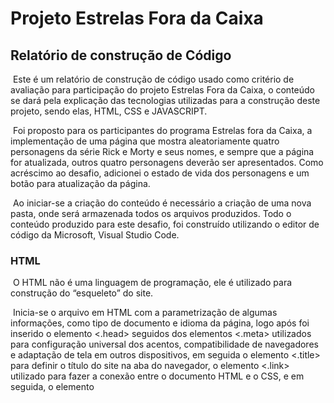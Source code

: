 # Projeto Estrelas Fora da Caixa

## Relatório de construção de Código

​	Este é um relatório de construção de código usado como critério de avaliação para participação do projeto Estrelas Fora da Caixa, o conteúdo se dará pela explicação das tecnologias utilizadas para a construção deste projeto, sendo elas, HTML, CSS e JAVASCRIPT.

​        Foi proposto para os participantes do programa Estrelas fora da Caixa, a implementação de uma página que mostra aleatoriamente quatro personagens da série Rick e Morty e seus nomes, e sempre que a página for atualizada, outros quatro personagens deverão ser apresentados. Como acréscimo ao desafio, adicionei o estado de vida dos personagens e um botão para atualização da página.

​        Ao iniciar-se a criação do conteúdo é necessário a criação de uma nova pasta, onde será armazenada todos os arquivos produzidos. Todo o conteúdo produzido para este desafio, foi construído utilizando o editor de código da Microsoft, Visual Studio Code.

### HTML

​	O HTML não é uma linguagem de programação, ele é utilizado para construção do “esqueleto” do site.         

​	Inicia-se o arquivo em HTML com a parametrização de algumas informações, como tipo de documento e idioma da página, logo após foi inserido o elemento <.head> seguidos dos elementos <.meta> utilizados para configuração universal dos acentos, compatibilidade de navegadores e adaptação de tela em outros dispositivos, em seguida o elemento <.title> para definir o título do site na aba do navegador, o elemento <.link> utilizado para fazer a conexão entre o documento HTML e o CSS, e em seguida, o elemento <script> empregado para conectar o documento HTML ao documento em JavaScript. Todos esses elementos foram dispostos da seguinte forma:



<img src="html1.jpg" alt="alt text" style="zoom:80%;" />



​	Após a estruturação dos parâmetros do documento, da-se início ao corpo do documento HTML pelo elemento <.body>, contento dentro deste elemento, a TAG <.h1> utilizado para o título da página no navegador, e <.h2> como subtítulo. Em seguida o elemento <.div> foi utilizado para a construção de blocos, para que fosse possível arquitetar o código em JAVASCRIPT e CSS, neste elemento foi utilizado o sistema de classes (*class*) para que o CSS acessasse esse documento.

​	No desafio foi proposto que a página mostrasse a imagem de quatro personagens, para isso foram criados quatro blocos, usando a TAG <.div> e dentro de cada bloco, contém o elemento <.img>, para a busca da foto do personagem e a “id” que será utilizada no JAVASCRIPT. O elemento <.p> para o nome do personagem, também com um “id” e outro elemento <.p> para o estado de vida do personagem com um “id” e também foi atribuído uma *class*, para que fosse possível a aplicação do CSS nessa frase.  A TAG <.p> é utilizada para escrever uma frase. 

​	E por último, foi implementado o elemento <.button> para a criação de um botão de atualização da página, com o intuito de gerar mais interatividade entre a página e o usuário. Também foi atribuída a esta TAG um “id”.


<img src="html2.jpg" alt="alt text" style="zoom:120%;" />

- Todo o documento HTML, ficou da seguinte forma:

<img src="html3.jpg" alt="alt text" style="zoom:70%;" />

<img src="html4.jpg" alt="alt.text" style="zoom:89%;" />


### CSS

​	O CSS é uma de marcação de estilo e é usado para formatar o layout da página HTML. 

​	Dentro dele é utilizado os seletores que é a indicar qual elemento do HTML será formatado, após a chamada do elemento pelo Seletor, utiliza-se as propriedades de formatação dentro de chaves “{}”, estas por sua vez, indicam a abertura e fechamento de cada elemento estilizado. Nas propriedades são atribuídos valores, o que define a intensidade ou modo de alteração. Ao final de cada propriedade foi utilizado o sinal de ponto-e-vígula “;” para o encerramento de cada uma delas.

​	Em alguns elementos do HTML foi utilizado o sistema de classes, chamado *class,* para acessar um determinado elemento do HTML.

- Todo conteúdo CSS ficou da seguinte maneira:

<img src="css1.jpg" alt="alt.text" style="zoom:80%;" />

<img src="css2.jpg" alt="alt.text" style="zoom:80%;" />

​	

​	



### JAVASCRIPT

​	O JavaScript é uma linguagem de programação utilizada para gerar um ambiente mais interativo com o usuário, é ele que controla os elementos interativos que respondem a ação dos perifericos,  menus, janelas, botões e players de áudio e vídeo.

​	Este projeto foi construído da seguinte forma:

 

- Foi criado quatro constantes, uma para cada personagem;

- A função *randomCharacter()* foi criado para retornar o número de um personagem aleatoriamente, este número varia de 1 à 671;
- A função *characters()* retorna o número de quatro personagens aleatoriamente, e diferente do método acima, este entrega os números dos personagens separados por vírgula, para ser usado na requisição da API;
- A função *getCharacters()* é a responsável por trazer os dados dos personagens no formato *json;*
- Após a resposta do API, e os dados em “mãos” o resultado é armazenado em quatro variáveis;
- A função *setContent(...)* que atribui os valores a cada um dos quatros personagem;
- Seguindo a atribuição dos valores, de acordo com o número de cada personagem, é adicionado a foto, nome e status para cada um dos quatro personagens;
- characterStatusTranslate = (status),* foi a função utilizada para traduzir o estado de vida dos personagens;
- A função *onclick()*, atribuiu o evento de clique na página, para atualização do site;
- A função *getCharacters()*, foi utilizada para carregar as informações já na primeira abertura da página; 



- Todo o documento JS ficou da seguinte forma:

<img src="js1.jpg" width = "60%" ></img>

<img src="js2.jpg" width = "60%" ></img>

<img src="js3.jpg" width = "60%" ></img>

